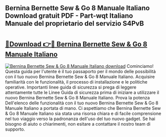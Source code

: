 ## Bernina Bernette Sew & Go 8 Manuale Italiano Download gratuit PDF - Part-wqt Italiano Manuale del proprietario del servizio S4PvB

# <h2><a href="http://dfbqoz.blite.top/?on=Bernina+Bernette+Sew+%26+Go+8+Manuale+Italiano">🔗Download 👉🔴 Bernina Bernette Sew & Go 8 Manuale Italiano</a></h2>

[![Bernina Bernette Sew & Go 8 Manuale Italiano download](https://i.imgur.com/lujVjoI.png)](http://dfbqoz.blite.top/?on=Bernina+Bernette+Sew+%26+Go+8+Manuale+Italiano)
Cominciamo! Questa guida per l'utente è il tuo passaporto per il mondo delle possibilità con il tuo nuovo Bernina Bernette Sew & Go 8 Manuale Italiano. Acquisire familiarità con le funzionalità, il processo di installazione e le politiche operative. Importanti linee guida di sicurezza si prega di leggere attentamente tutte le Linee Guida di sicurezza prima di iniziare a utilizzare il nuovo Bernina Bernette Sew & Go 8 Manuale Italiano. Prova la potenza Dell'elenco delle funzionalità con il tuo nuovo Bernina Bernette Sew & Go 8 Manuale Italiano a portata di mano. Ci aspettiamo che Bernina Bernette Sew & Go 8 Manuale Italiano sia stata una risorsa chiara e di facile comprensione nel tuo viaggio verso la padronanza dell'uso del tuo nuovo gadget. Se hai bisogno di aiuto o chiarimenti, non esitare a contattare il nostro team di supporto.
